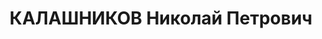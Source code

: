 ---
title: КАЛАШНИКОВ Николай Петрович
description: "Род. в 1899, Московская обл., с. Дединово, русский, обр.: высшее, б/п.\
  \ Проживал: Москва, Кропоткинский пер., д. 11, кв. 73. Начальник контроля отделочных\
  \ работ Строительно-квартирного отдела МВО \n  Арестован 08.07.1937. Обв. в организации\
  \ троцкистско-террористической группы в системе военно-строительных органов МВО.\
  \ Приговор: ВК ВС СССР, 28.10.1937 – ВМН. Расстрелян 28.10.1937, г.Москва. \n  Реабилитирован\
  \ ВК ВС СССР октябрь 1958"
---